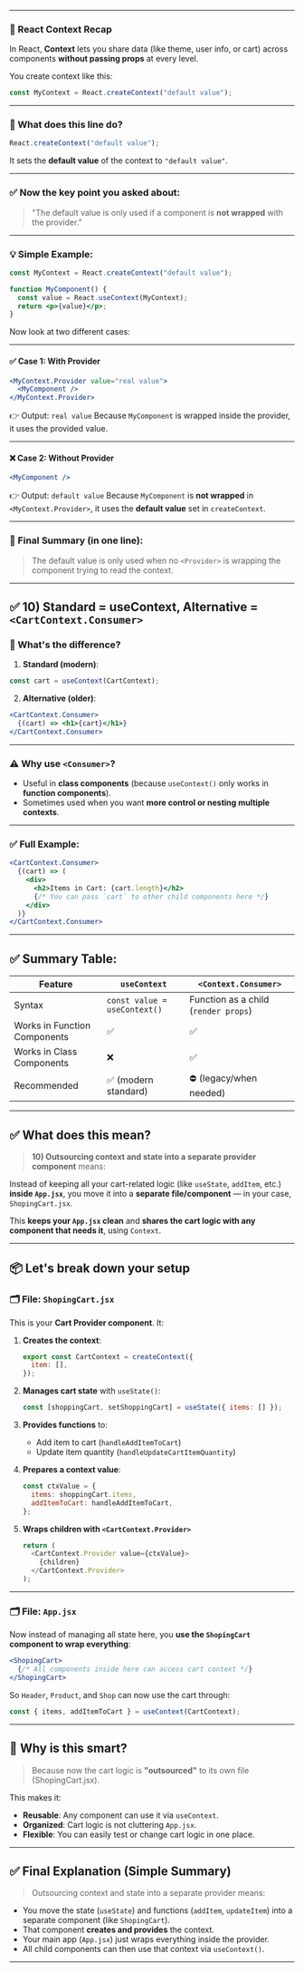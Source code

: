 
---

### 🔁 React Context Recap

In React, **Context** lets you share data (like theme, user info, or cart) across components **without passing props** at every level.

You create context like this:

```js
const MyContext = React.createContext("default value");
```

---

### 🧠 What does this line do?

```js
React.createContext("default value");
```

It sets the **default value** of the context to `"default value"`.

---

### ✅ Now the key point you asked about:

> "The default value is only used if a component is **not wrapped** with the provider."

---

### 💡 Simple Example:

```jsx
const MyContext = React.createContext("default value");

function MyComponent() {
  const value = React.useContext(MyContext);
  return <p>{value}</p>;
}
```

Now look at two different cases:

---

#### ✅ Case 1: **With Provider**

```jsx
<MyContext.Provider value="real value">
  <MyComponent />
</MyContext.Provider>
```

👉 Output: `real value`
Because `MyComponent` is wrapped inside the provider, it uses the provided value.

---

#### ❌ Case 2: **Without Provider**

```jsx
<MyComponent />
```

👉 Output: `default value`
Because `MyComponent` is **not wrapped** in `<MyContext.Provider>`, it uses the **default value** set in `createContext`.

---

### 🎯 Final Summary (in one line):

> The default value is only used when no `<Provider>` is wrapping the component trying to read the context.


---

## ✅ **10) Standard = useContext, Alternative = `<CartContext.Consumer>`**

### 🔁 What's the difference?

1. **Standard (modern)**:

```js
const cart = useContext(CartContext);
```

2. **Alternative (older)**:

```jsx
<CartContext.Consumer>
  {(cart) => <h1>{cart}</h1>}
</CartContext.Consumer>
```

---

### ⚠️ Why use `<Consumer>`?

* Useful in **class components** (because `useContext()` only works in **function components**).
* Sometimes used when you want **more control or nesting multiple contexts**.

---

### ✅ Full Example:

```jsx
<CartContext.Consumer>
  {(cart) => (
    <div>
      <h2>Items in Cart: {cart.length}</h2>
      {/* You can pass `cart` to other child components here */}
    </div>
  )}
</CartContext.Consumer>
```

---

## ✅ Summary Table:

| Feature                      | `useContext`                 | `<Context.Consumer>`                 |
| ---------------------------- | ---------------------------- | ------------------------------------ |
| Syntax                       | `const value = useContext()` | Function as a child (`render props`) |
| Works in Function Components | ✅                            | ✅                                    |
| Works in Class Components    | ❌                            | ✅                                    |
| Recommended                  | ✅ (modern standard)          | ⛔ (legacy/when needed)               |

---

## ✅ What does this mean?

> **10) Outsourcing context and state into a separate provider component** means:

Instead of keeping all your cart-related logic (like `useState`, `addItem`, etc.) **inside `App.jsx`**,
you move it into a **separate file/component** — in your case, `ShopingCart.jsx`.

This **keeps your `App.jsx` clean** and **shares the cart logic with any component that needs it**, using `Context`.

---

## 📦 Let's break down your setup

### 🗂️ File: `ShopingCart.jsx`

This is your **Cart Provider component**. It:

1. **Creates the context**:

   ```js
   export const CartContext = createContext({
     item: [],
   });
   ```

2. **Manages cart state** with `useState()`:

   ```js
   const [shoppingCart, setShoppingCart] = useState({ items: [] });
   ```

3. **Provides functions** to:

   * Add item to cart (`handleAddItemToCart`)
   * Update item quantity (`handleUpdateCartItemQuantity`)

4. **Prepares a context value**:

   ```js
   const ctxValue = {
     items: shoppingCart.items,
     addItemToCart: handleAddItemToCart,
   };
   ```

5. **Wraps children with `<CartContext.Provider>`**

   ```js
   return (
     <CartContext.Provider value={ctxValue}>
       {children}
     </CartContext.Provider>
   );
   ```

---

### 🗂️ File: `App.jsx`

Now instead of managing all state here, you **use the `ShopingCart` component to wrap everything**:

```jsx
<ShopingCart>
  {/* All components inside here can access cart context */}
</ShopingCart>
```

So `Header`, `Product`, and `Shop` can now use the cart through:

```js
const { items, addItemToCart } = useContext(CartContext);
```

---

## 🧠 Why is this smart?

> Because now the cart logic is **"outsourced"** to its own file (ShopingCart.jsx).

This makes it:

* **Reusable**: Any component can use it via `useContext`.
* **Organized**: Cart logic is not cluttering `App.jsx`.
* **Flexible**: You can easily test or change cart logic in one place.

---

## ✅ Final Explanation (Simple Summary)

> Outsourcing context and state into a separate provider means:

* You move the state (`useState`) and functions (`addItem`, `updateItem`) into a separate component (like `ShopingCart`).
* That component **creates and provides** the context.
* Your main app (`App.jsx`) just wraps everything inside the provider.
* All child components can then use that context via `useContext()`.

---



